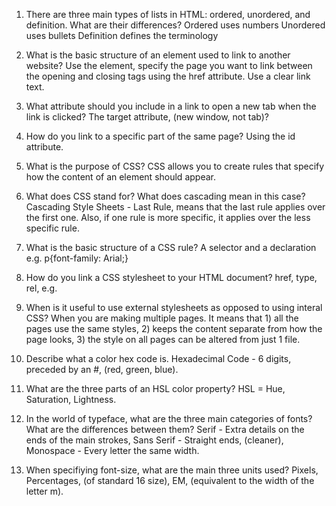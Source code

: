 1.  There are three main types of lists in HTML: ordered, unordered, and definition. What are their differences?
Ordered uses numbers
Unordered uses bullets
Definition defines the terminology
2.  What is the basic structure of an element used to link to another website?
Use the <a> element, specify the page you want to link between the opening and closing tags using the href attribute. Use a clear link text.
3.  What attribute should you include in a link to open a new tab when the link is clicked?
The target attribute, (new window, not tab)?
4.  How do you link to a specific part of the same page?
Using the id attribute.

1.  What is the purpose of CSS?
CSS allows you to create rules that specify how the content of an element should appear.
2.  What does CSS stand for? What does cascading mean in this case?
Cascading Style Sheets - Last Rule, means that the last rule applies over the first one. Also, if one rule is more specific, it applies over the less specific rule.
3.  What is the basic structure of a CSS rule?
A selector and a declaration e.g. p{font-family: Arial;}
4.  How do you link a CSS stylesheet to your HTML document?
href, type, rel, e.g. <link href="css/styles.css" type="text/css"
 rel="stylesheet" />
5.  When is it useful to use external stylesheets as opposed to using interal CSS?
When you are making multiple pages. It means that 1) all the pages use the same styles, 2) keeps the content separate from how the page looks, 3) the style on all pages can be altered from just 1 file.
6.  Describe what a color hex code is.
Hexadecimal Code - 6 digits, preceded by an #, (red, green, blue).
7.  What are the three parts of an HSL color property?
HSL = Hue, Saturation, Lightness.
8.  In the world of typeface, what are the three main categories of fonts? What are the differences between them?
Serif - Extra details on the ends of the main strokes, Sans Serif - Straight ends, (cleaner), Monospace - Every letter the same width.
9.  When specifiying font-size, what are the main three units used?
Pixels, Percentages, (of standard 16 size), EM, (equivalent to the width of the letter m).
